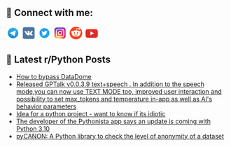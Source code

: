 ## 🔎 Connect with me:
[<img src="https://github.com/bullbesh/bullbesh/blob/main/images/Telegram.png" width="32" height="32" />](https://t.me/bullbesh)
[<img src="https://github.com/bullbesh/bullbesh/blob/main/images/VK.png" width="32" height="32" />](https://vk.com/bullbesh)
[<img src="https://github.com/bullbesh/bullbesh/blob/main/images/Twitter.png" width="32" height="32" />](https://twitter.com/bullbesh1)
[<img src="https://github.com/bullbesh/bullbesh/blob/main/images/Instagram.png" width="32" height="32" />](https://www.instagram.com/bullbesh)
[<img src="https://github.com/bullbesh/bullbesh/blob/main/images/Reddit.png" width="32" height="32" />](https://www.reddit.com/user/bullbesh)
[<img src="https://github.com/bullbesh/bullbesh/blob/main/images/YouTube.png" width="32" height="32" />](https://www.youtube.com/channel/UCtfjRs6uzgq5mfm8S06WTcg)

## 📕 Latest r/Python Posts
<!-- BLOG-POST-LIST:START -->
- [How to bypass DataDome](https://www.reddit.com/r/Python/comments/10g3icj/how_to_bypass_datadome/)
- [Released GPTalk v0.0.3.9 text+speech . In addition to the speech mode,you can now use TEXT MODE too, improved user interaction and possibility to set max_tokens and temperature in-app as well as AI&#39;s behavior parameters](https://www.reddit.com/r/Python/comments/10g0ec4/released_gptalk_v0039_textspeech_in_addition_to/)
- [Idea for a python project - want to know if its idiotic](https://www.reddit.com/r/Python/comments/10g05iy/idea_for_a_python_project_want_to_know_if_its/)
- [The developer of the Pythonista app says an update is coming with Python 3.10](https://www.reddit.com/r/Python/comments/10g02bh/the_developer_of_the_pythonista_app_says_an/)
- [pyCANON: A Python library to check the level of anonymity of a dataset](https://www.reddit.com/r/Python/comments/10fxtf4/pycanon_a_python_library_to_check_the_level_of/)
<!-- BLOG-POST-LIST:END -->

